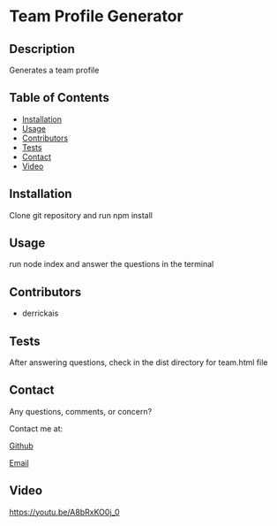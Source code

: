 # Team Profile Generator
    
## Description 

Generates a team profile

## Table of Contents 

* [Installation](#installation)
* [Usage](#usage)
* [Contributors](#contributors)
* [Tests](#tests)
* [Contact](#contact)
* [Video](#video)

## Installation

Clone git repository and run npm install

## Usage

run node index and answer the questions in the terminal

## Contributors

* derrickais

## Tests

After answering questions, check in the dist directory for team.html file

## Contact

Any questions, comments, or concern? 

Contact me at: 

[Github](https://github.com/derrickais)

[Email](mailto:derrickas728@gmail.com)

## Video
https://youtu.be/A8bRxKO0j_0
